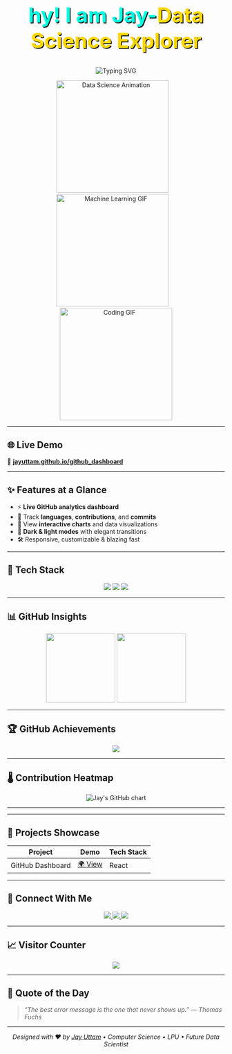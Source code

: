 <h1 align="center" style="font-size: 3rem; font-weight: bold; color: #00FFE0; text-shadow: 2px 2px #0e0e0e;">
  hy! I am Jay-<span style="color: #FFD700;">Data Science Explorer</span>
</h1>

<p align="center">
  <img src="https://readme-typing-svg.herokuapp.com?font=Fira+Code&weight=700&size=26&pause=1300&color=00FFE0&center=true&vCenter=true&width=900&lines=🔍+Passionate+about+Data+Science+%26+AI;🎓+Computer+Science+Student+at+LPU;📊+Track+GitHub+stats+in+real-time;🌟+Building+smarter+developer+tools!" alt="Typing SVG" />
</p>

<p align="center">
  <img src="https://media.giphy.com/media/qgQUggAC3Pfv687qPC/giphy.gif" width="260" alt="Data Science Animation" />
  &nbsp;&nbsp;&nbsp;
  <img src="https://media.giphy.com/media/Y4ak9Ki2GZCbJxAnJD/giphy.gif" width="260" alt="Machine Learning GIF" />
  &nbsp;&nbsp;&nbsp;
  <img src="https://media.giphy.com/media/xT9IgzoKnwFNmISR8I/giphy.gif" width="260" alt="Coding GIF" />
</p>

---

## 🌐 Live Demo

🔗 **[jayuttam.github.io/github_dashboard](https://jayuttam.github.io/github_dashboard)**

---

## ✨ Features at a Glance

- ⚡ **Live GitHub analytics dashboard**
- 🎯 Track **languages**, **contributions**, and **commits**
- 🧠 View **interactive charts** and data visualizations
- 🌙 **Dark & light modes** with elegant transitions
- 🛠️ Responsive, customizable & blazing fast

---

## 🚀 Tech Stack

<p align="center">
  <img src="https://skillicons.dev/icons?i=html,css,js,c,cpp,java,python,sqlite,mysql,vscode,github" />
  <img src="https://img.shields.io/badge/-DBMS-4479A1?style=for-the-badge&logo=databricks&logoColor=white" />
  <img src="https://img.shields.io/badge/-Excel-217346?style=for-the-badge&logo=microsoft-excel&logoColor=white" />
</p>

---

## 📊 GitHub Insights

<p align="center">
  <img src="https://github-readme-stats.vercel.app/api?username=jayuttam&show_icons=true&theme=tokyonight&hide_border=true" height="160" />
  <img src="https://github-readme-stats.vercel.app/api/top-langs/?username=jayuttam&layout=compact&theme=tokyonight&hide_border=true" height="160"/>
</p>

---

## 🏆 GitHub Achievements

<p align="center">
  <img src="https://github-profile-trophy.vercel.app/?username=jayuttam&theme=gruvbox&column=7&no-frame=true" />
</p>

---

## 🌡️ Contribution Heatmap

<p align="center">
  <img src="https://ghchart.rshah.org/00FFE0/jayuttam" alt="Jay's GitHub chart" />
</p>

---


---

## 💼 Projects Showcase

| Project | Demo | Tech Stack |
|--------|------|------------|
| GitHub Dashboard | [🌍 View](https://jayuttam.github.io/github_dashboard) | React |

---

## 🔗 Connect With Me

<p align="center">
  <a href="https://www.linkedin.com/in/jay-uttam-a78677261/">
    <img src="https://img.shields.io/badge/-LinkedIn-0077B5?style=for-the-badge&logo=linkedin&logoColor=white" />
  </a>
  <a href="https://github.com/jayuttam">
    <img src="https://img.shields.io/badge/-GitHub-181717?style=for-the-badge&logo=github" />
  </a>
  <a href="https://jayuttam.github.io">
    <img src="https://img.shields.io/badge/-Portfolio-24292F?style=for-the-badge&logo=githubpages&logoColor=white" />
  </a>
</p>

---

## 📈 Visitor Counter

<p align="center">
  <img src="https://profile-counter.glitch.me/jayuttam/count.svg" />
</p>

---

## 💬 Quote of the Day

> _“The best error message is the one that never shows up.” — Thomas Fuchs_

---

<p align="center"><i>Designed with ❤️ by <a href="https://github.com/jayuttam">Jay Uttam</a> • Computer Science • LPU • Future Data Scientist</i></p>
